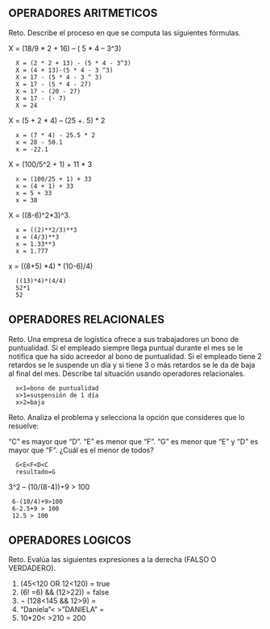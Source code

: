 ## OPERADORES ARITMETICOS
Reto. Describe el proceso en que se computa las siguientes fórmulas.

X = (18/9 * 2 + 16) – ( 5 * 4 – 3^3)

      X = (2 * 2 + 13) - (5 * 4 - 3^3)
      X = (4 + 13)-(5 * 4 - 3 ^3)
      X = 17 - (5 * 4 - 3 ^ 3)
      X = 17 - (5 * 4 - 27)
      X = 17 - (20 - 27)
      X = 17 - (- 7)
      X = 24

X = (5 + 2 * 4) – (25 +. 5) * 2

      x = (7 * 4) - 25.5 * 2
      x = 28 - 50.1
      x = -22.1

X = (100/5^2 + 1) + 11 * 3

      x = (100/25 + 1) + 33
      x = (4 + 1) + 33
      x = 5 + 33
      x = 38

X = ((8-6)^2*3)^3.

      x = ((2)**2/3)**3
      x = (4/3)**3
      x = 1.33**3
      x = 1.777

x = ((8+5) *4) * (10-6)/4) 

      ((13)*4)*(4/4)
      52*1
      52

## OPERADORES RELACIONALES
Reto. Una empresa de logística ofrece a sus trabajadores un bono de
puntualidad. Si el empleado siempre llega puntual durante el mes se le
notifica que ha sido acreedor al bono de puntualidad. Si el empleado tiene
2 retardos se le suspende un día y si tiene 3 o más retardos se le da de
baja al final del mes. Describe tal situación usando operadores
relacionales.

      x<1=bono de puntualidad
      x>1=suspensión de 1 día
      x>2=baja

Reto. Analiza el problema y selecciona la opción que consideres que lo
resuelve:

“C” es mayor que “D”. “E” es menor que “F”. “G” es menor que “E” y “D” es
mayor que “F”. ¿Cuál es el menor de todos?

      G<E<F<D<C
      resultado=G     

3^2 – (10/(8-4))+9 > 100 

     6-(10/4)+9>100
     6-2.5+9 > 100
     12.5 > 100

## OPERADORES LOGICOS
Reto. Evalúa las siguientes expresiones a la derecha (FALSO O VERDADERO).
1) (45<120 OR 12<120) = true
2) (6! =6) && (12>22)) = false
3) ¬ (128<145 && 12>9) = 
4) “Daniela”< >”DANIELA” = 
5) 10*20< >210 = 200 

